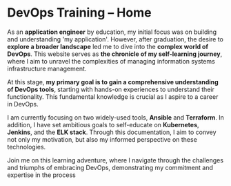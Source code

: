 # DevOps Training – Home

As an **application engineer** by education, my initial focus was on building and understanding 'my application'.
However, after graduation, the desire to **explore a broader landscape** led me to dive into the **complex world of DevOps**.
This website serves as **the chronicle of my self-learning journey**, where I aim to unravel the complexities of managing information systems infrastructure management.

At this stage, **my primary goal is to gain a comprehensive understanding of DevOps tools**, starting with hands-on experiences to understand their functionality.
This fundamental knowledge is crucial as I aspire to a career in DevOps.

I am currently focusing on two widely-used tools, **Ansible** and **Terraform**. In addition, I have set ambitious goals to self-educate on **Kubernetes**, **Jenkins**, and the **ELK stack**.
Through this documentation, I aim to convey not only my motivation, but also my informed perspective on these technologies.

Join me on this learning adventure, where I navigate through the challenges and triumphs of embracing DevOps, demonstrating my commitment and expertise in the process